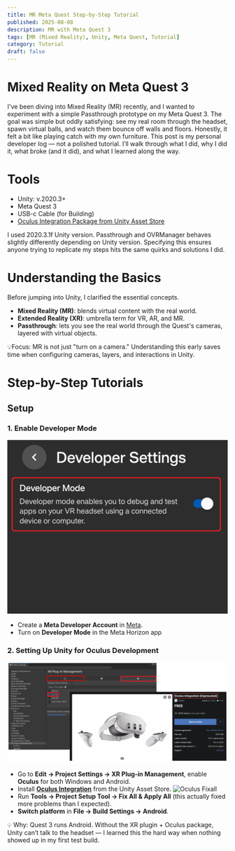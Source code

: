 ```yaml
---
title: MR Meta Quest Step-by-Step Tutorial
published: 2025-08-08
description: MR with Meta Quest 3
tags: [MR (Mixed Reality), Unity, Meta Quest, Tutorial]
category: Tutorial
draft: false 
---
```


# Mixed Reality on Meta Quest 3

I've been diving into Mixed Reality (MR) recently, and I wanted to experiment with a simple Passthrough prototype on my Meta Quest 3. The goal was simple but oddly satisfying: see my real room through the headset, spawn virtual balls, and watch them bounce off walls and floors. Honestly, it felt a bit like playing catch with my own furniture. This post is my personal developer log — not a polished tutorial. I’ll walk through what I did, why I did it, what broke (and it did), and what I learned along the way.

# Tools
- Unity: v.2020.3+
- Meta Quest 3
- USB-c Cable (for Building)
- [Oculus Integration Package from Unity Asset Store](https://assetstore.unity.com/packages/tools/integration/oculus-integration-deprecated-82022?srsltid=AfmBOoqs3VykViopb9qVxMb3gFcYp88tIxOFRBEoxyUs_zHPXRYparKT)

I used 2020.3.1f Unity version. Passthrough and OVRManager behaves slightly differently depending on Unity version. Specifying this ensures anyone trying to replicate my steps hits the same quirks and solutions I did.

# Understanding the Basics
Before jumping into Unity, I clarified the essential concepts.
- **Mixed Reality (MR)**: blends virtual content with the real world.
- **Extended Reality (XR)**: umbrella term for VR, AR, and MR.
- **Passthrough**: lets you see the real world through the Quest's cameras, layered with virtual objects.

💡Focus: MR is not just "turn on a camera." Understanding this early saves time when configuring cameras, layers, and interactions in Unity.

# Step-by-Step Tutorials

## Setup
### 1. Enable Developer Mode

![Developer Mode on Meta Horizon](./images/setup1.png)

- Create a **Meta Developer Account** in [Meta](https://developers.meta.com/horizon/sign-up/).
- Turn on **Developer Mode** in the Meta Horizon app


### 2. Setting Up Unity for Oculus Development

![Oculus Development](./images/oculusD.png)

- Go to **Edit → Project Settings → XR Plug-in Management**, enable **Oculus** for both Windows and Android.
- Install [**Oculus Integration**](https://assetstore.unity.com/packages/tools/integration/oculus-integration-deprecated-82022?srsltid=AfmBOoqs3VykViopb9qVxMb3gFcYp88tIxOFRBEoxyUs_zHPXRYparKT) from the Unity Asset Store.
![Oculus Fixall](.)
-  Run **Tools → Project Setup Tool → Fix All & Apply All** (this actually fixed more problems than I expected).
- **Switch platform** in **File → Build Settings → Android**.

💡 Why:
Quest 3 runs Android. Without the XR plugin + Oculus package, Unity can’t talk to the headset — I learned this the hard way when nothing showed up in my first test build.

